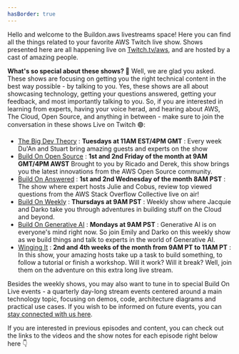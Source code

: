 ```yaml
---
hasBorder: true
---
```


Hello and welcome to the Buildon.aws livestreams space! Here you can find all the things related to your favorite AWS Twitch live show. Shows presented here are all happening live on [Twitch.tv/aws](https://twitch.tv/aws), and are hosted by a cast of amazing people.

**What's so special about these shows? 🤔** Well, we are glad you asked. These shows are focusing on getting you the right technical content in the best way possible - by talking to you. Yes, these shows are all about showcasing technology, getting your questions answered, getting your feedback, and most importantly talking to you. So, if you are interested in learning from experts, having your voice herad, and hearing about AWS, The Cloud, Open Source, and anything in between - make sure to join the conversation in these shows Live on Twitch 🟣:

- [The Big Dev Theory](https://buildon.aws/livestreams/the-big-dev-theory) : **Tuesdays at 11AM EST/4PM GMT** : Every week Du'An and Stuart bring amazing guests and experts on the show
- [Build On Open Source](https://buildon.aws/livestreams/buildon-opensource) : **1st and 2nd Friday of the month at 9AM GMT/4PM AWST** Brought to you by Ricado and Derek, this show brings you the latest innovations from the AWS Open Source community.
- [Build On Answered](https://buildon.aws/livestreams/buildon-answered) : **1st and 2nd Wednesday of the month 8AM PST** : The show where expert hosts Julie and Cobus, review top viewed questions from the AWS Stack Overflow Collective live on air!
- [Build On Weekly](https://buildon.aws/livestreams/buildon-weekly) : **Thursdays at 9AM PST** : Weekly show where Jacquie and Darko take you through adventures in building stuff on the Cloud and beyond.
- [Build On Generative AI](https://buildon.aws/livestreams/buildon-generativeai) : **Mondays at 9AM PST** : Generative AI is on everyone's mind right now. So join Emily and Darko on this weekly show as we build things and talk to experts in the world of Generative AI.
- [Winging It](https://buildon.aws/livestreams/wingingit) : **2nd and 4th weeks of the month from 9AM PT to 11AM PT** : In this show, your amazing hosts take up a task to build something, to follow a tutorial or finish a workshop. Will it work? Will it break? Well, join them on the adventure on this extra long live stream.

Besides the weekly shows, you may also want to tune in to special Build On Live events - a quarterly day-long stream events centered around a main technology topic, focusing on demos, code, architecture diagrams and practical use cases. If you wish to be informed on future events, you can [stay connected with us here](https://pages.awscloud.com/build-on-live-events-interest.html).

If you are interested in previous episodes and content, you can check out the links to the videos and the show notes for each episode right below here 👇

